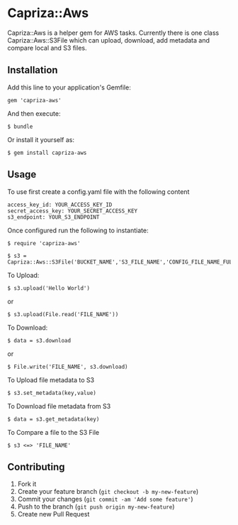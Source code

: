 # Capriza::Aws

Capriza::Aws is a helper gem for AWS tasks. Currently there is one class Capriza::Aws::S3File which can upload, download, add metadata and compare local and S3 files.

## Installation

Add this line to your application's Gemfile:

    gem 'capriza-aws'

And then execute:

    $ bundle

Or install it yourself as:

    $ gem install capriza-aws

## Usage

To use first create a config.yaml file with the following content

    access_key_id: YOUR_ACCESS_KEY_ID
    secret_access_key: YOUR_SECRET_ACCESS_KEY
    s3_endpoint: YOUR_S3_ENDPOINT

Once configured run the following to instantiate:

    $ require 'capriza-aws'

    $ s3 = Capriza::Aws::S3File('BUCKET_NAME','S3_FILE_NAME','CONFIG_FILE_NAME_FULL_PATH')

To Upload:

    $ s3.upload('Hello World')

or

    $ s3.upload(File.read('FILE_NAME'))

To Download:

    $ data = s3.download
or

    $ File.write('FILE_NAME', s3.download)

To Upload file metadata to S3

    $ s3.set_metadata(key,value)

To Download file metadata from S3

    $ data = s3.get_metadata(key)

To Compare a file to the S3 File

    $ s3 <=> 'FILE_NAME'


## Contributing

1. Fork it
2. Create your feature branch (`git checkout -b my-new-feature`)
3. Commit your changes (`git commit -am 'Add some feature'`)
4. Push to the branch (`git push origin my-new-feature`)
5. Create new Pull Request
